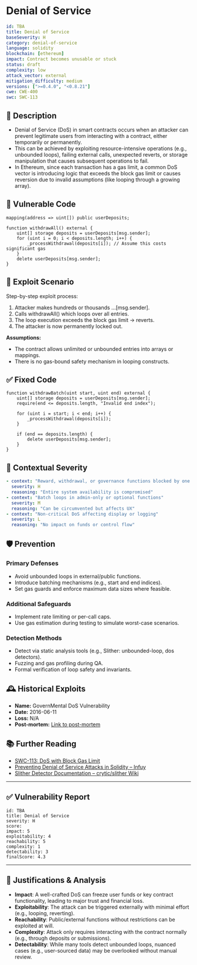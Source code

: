 # Denial of Service

```YAML
id: TBA
title: Denial of Service 
baseSeverity: H
category: denial-of-service
language: solidity
blockchain: [ethereum]
impact: Contract becomes unusable or stuck
status: draft
complexity: low
attack_vector: external
mitigation_difficulty: medium
versions: [">=0.4.0", "<0.8.21"]
cwe: CWE-400
swc: SWC-113
```

## 📝 Description

- Denial of Service (DoS) in smart contracts occurs when an attacker can prevent legitimate users from interacting with a contract, either temporarily or permanently. 
- This can be achieved by exploiting resource-intensive operations (e.g., unbounded loops), failing external calls, unexpected reverts, or storage manipulation that causes subsequent operations to fail.
- In Ethereum, since each transaction has a gas limit, a common DoS vector is introducing logic that exceeds the block gas limit or causes reversion due to invalid assumptions (like looping through a growing array).

## 🚨 Vulnerable Code

```solidity
mapping(address => uint[]) public userDeposits;

function withdrawAll() external {
    uint[] storage deposits = userDeposits[msg.sender];
    for (uint i = 0; i < deposits.length; i++) {
        _processWithdrawal(deposits[i]); // Assume this costs significant gas
    }
    delete userDeposits[msg.sender];
}
```

## 🧪 Exploit Scenario

Step-by-step exploit process:

1. Attacker makes hundreds or thousands ...[msg.sender].
2. Calls withdrawAll() which loops over all entries.
3. The loop execution exceeds the block gas limit → reverts.
4. The attacker is now permanently locked out. 

**Assumptions:**

- The contract allows unlimited or unbounded entries into arrays or mappings.
- There is no gas-bound safety mechanism in looping constructs.

## ✅ Fixed Code

```solidity
function withdrawBatch(uint start, uint end) external {
    uint[] storage deposits = userDeposits[msg.sender];
    require(end <= deposits.length, "Invalid end index");

    for (uint i = start; i < end; i++) {
        _processWithdrawal(deposits[i]);
    }

    if (end == deposits.length) {
        delete userDeposits[msg.sender];
    }
}
```

## 🧭 Contextual Severity

```yaml
- context: "Reward, withdrawal, or governance functions blocked by one user"
  severity: H
  reasoning: "Entire system availability is compromised"
- context: "Batch loops in admin-only or optional functions"
  severity: M
  reasoning: "Can be circumvented but affects UX"
- context: "Non-critical DoS affecting display or logging"
  severity: L
  reasoning: "No impact on funds or control flow"
```

## 🛡️ Prevention

### Primary Defenses

- Avoid unbounded loops in external/public functions.
- Introduce batching mechanisms (e.g., start and end indices).
- Set gas guards and enforce maximum data sizes where feasible.

### Additional Safeguards

- Implement rate limiting or per-call caps.
- Use gas estimation during testing to simulate worst-case  scenarios.

### Detection Methods

- Detect via static analysis tools (e.g., Slither: unbounded-loop, dos detectors).
- Fuzzing and gas profiling during QA.
- Formal verification of loop safety and invariants.

## 🕰️ Historical Exploits

- **Name:** GovernMental DoS Vulnerability  
- **Date:** 2016-06-11  
- **Loss:** N/A  
- **Post-mortem:** [Link to post-mortem](https://www.reddit.com/r/ethereum/comments/4np972/governmental_dapp_scam_or_honeypot/)

## 📚 Further Reading

- [SWC-113: DoS with Block Gas Limit](https://swcregistry.io/docs/SWC-113)
- [Preventing Denial of Service Attacks in Solidity – Infuy](https://www.infuy.com/blog/preventing-denial-of-service-attacks-in-solidity/) 
- [Slither Detector Documentation – crytic/slither Wiki](https://github.com/crytic/slither/wiki/Detector-Documentation) 

---

## ✅ Vulnerability Report 

```
id: TBA
title: Denial of Service
severity: H
score:
impact: 5        
exploitability: 4 
reachability: 5   
complexity: 1     
detectability: 3  
finalScore: 4.3
```

---

## 📄 Justifications & Analysis

- **Impact**: A well-crafted DoS can freeze user funds or key contract functionality, leading to major trust and financial loss.
- **Exploitability**: The attack can be triggered externally with minimal effort (e.g., looping, reverting).
- **Reachability**: Public/external functions without restrictions can be exploited at will.
- **Complexity**: Attack only requires interacting with the contract normally (e.g., through deposits or submissions).
- **Detectability**: While many tools detect unbounded loops, nuanced cases (e.g., user-sourced data) may be overlooked without manual review.